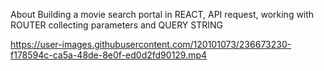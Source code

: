 About
Building a movie search portal in REACT, API request, working with ROUTER collecting parameters and QUERY STRING

https://user-images.githubusercontent.com/120101073/236673230-f178594c-ca5a-48de-8e0f-ed0d2fd90129.mp4

